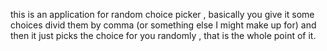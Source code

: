 this is an application for random choice picker , basically you give it some choices divid them by comma (or something else I might make up for) and then it just picks the choice for you randomly , that is the whole point of it.